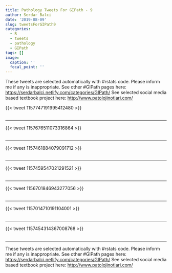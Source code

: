 ```yaml
---
title: Pathology Tweets For GIPath - 9
author: Serdar Balci
date: '2019-08-09'
slug: tweetsForGIPath9
categories:
  - R
  - tweets
  - pathology
  - GIPath
tags: []
image:
  caption: ''
  focal_point: ''
---
```



These tweets are selected automatically with #rstats code. Please inform me if any is inappropriate.
See other #GIPath pages here: https://serdarbalci.netlify.com/categories/GIPath/ 
See selected social media based textbook project here: http://www.patolojinotlari.com/

{{< tweet 1157747191995412480 >}}
<br>
<br>
<hr>
{{< tweet 1157676511073316864 >}}
<br>
<br>
<hr>
{{< tweet 1157461884079091712 >}}
<br>
<br>
<hr>
{{< tweet 1157459547021291521 >}}
<br>
<br>
<hr>
{{< tweet 1156701846943277056 >}}
<br>
<br>
<hr>
{{< tweet 1157014710191104001 >}}
<br>
<br>
<hr>
{{< tweet 1157454314367008768 >}}
<br>
<br>
<hr>


These tweets are selected automatically with #rstats code. Please inform me if any is inappropriate.
See other #GIPath pages here: https://serdarbalci.netlify.com/categories/GIPath/ 
See selected social media based textbook project here: http://www.patolojinotlari.com/
